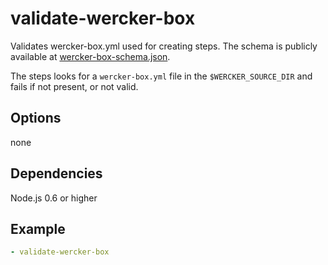 # validate-wercker-box

Validates wercker-box.yml used for creating steps. The schema is publicly available at [wercker-box-schema.json](https://github.com/wercker/step-validate-wercker-box/blob/master/wercker-box-schema.json).

The steps looks for a `wercker-box.yml` file in the `$WERCKER_SOURCE_DIR` and fails if not present, or not valid.

## Options
none


## Dependencies
Node.js 0.6 or higher

## Example

``` yaml
- validate-wercker-box
```
